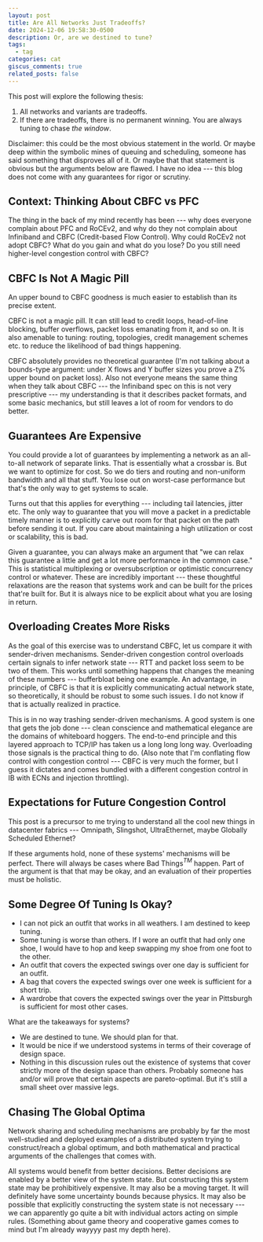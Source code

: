 ```yaml
---
layout: post
title: Are All Networks Just Tradeoffs?
date: 2024-12-06 19:58:30-0500
description: Or, are we destined to tune?
tags:
  - tag
categories: cat
giscus_comments: true
related_posts: false
---
```

This post will explore the following thesis:
1. All networks and variants are tradeoffs.
2. If there are tradeoffs, there is no permanent winning. You are always tuning to chase _the window_.

Disclaimer: this could be the most obvious statement in the world. Or maybe deep within the symbolic mines of queuing and scheduling, someone has said something that disproves all of it. Or maybe that that statement is obvious but the arguments below are flawed. I have no idea --- this blog does not come with any guarantees for rigor or scrutiny.
## Context: Thinking About CBFC vs PFC
The thing in the back of my mind recently has been --- why does everyone complain about PFC and RoCEv2, and why do they not complain about Infiniband and CBFC (Credit-based Flow Control). Why could RoCEv2 not adopt CBFC? What do you gain and what do you lose? Do you still need higher-level congestion control with CBFC?
## CBFC Is Not A Magic Pill
An upper bound to CBFC goodness is much easier to establish than its precise extent.

CBFC is not a magic pill. It can still lead to credit loops, head-of-line blocking, buffer overflows, packet loss emanating from it, and so on. It is also amenable to tuning: routing, topologies, credit management schemes etc. to reduce the likelihood of bad things happening.

CBFC absolutely provides no theoretical guarantee (I'm not talking about a bounds-type argument: under X flows and Y buffer sizes you prove a Z\% upper bound on packet loss). Also not everyone means the same thing when they talk about CBFC --- the Infiniband spec on this is not very prescriptive --- my understanding is that it describes packet formats, and some basic mechanics, but still leaves a lot of room for vendors to do better.
## Guarantees Are Expensive
You could provide a lot of guarantees by implementing a network as an all-to-all network of separate links. That is essentially what a crossbar is. But we want to optimize for cost. So we do tiers and routing and non-uniform bandwidth and all that stuff. You lose out on worst-case performance but that's the only way to get systems to scale.

Turns out that this applies for everything --- including tail latencies, jitter etc. The only way to guarantee that you will move a packet in a predictable timely manner is to explicitly carve out room for that packet on the path before sending it out. If you care about maintaining a high utilization or cost or scalability, this is bad.

Given a guarantee, you can always make an argument that "we can relax this guarantee a little and get a lot more performance in the common case." This is statistical multiplexing or oversubscription or optimistic concurrency control or whatever. These are incredibly important --- these thoughtful relaxations are the reason that systems work and can be built for the prices that're built for. But it is always nice to be explicit about what you are losing in return.
## Overloading Creates More Risks
As the goal of this exercise was to understand CBFC, let us compare it with sender-driven mechanisms. Sender-driven congestion control overloads certain signals to infer network state --- RTT and packet loss seem to be two of them. This works until something happens that changes the meaning of these numbers --- bufferbloat being one example. An advantage, in principle, of CBFC is that it is explicitly communicating actual network state, so theoretically, it should be robust to some such issues. I do not know if that is actually realized in practice.

This is in no way trashing sender-driven mechanisms. A good system is one that gets the job done --- clean conscience and mathematical elegance are the domains of whiteboard hoggers. The end-to-end principle and this layered approach to TCP/IP has taken us a long long long way. Overloading those signals is the practical thing to do. (Also note that I'm conflating flow control with congestion control --- CBFC is very much the former, but I guess it dictates and comes bundled with a different congestion control in IB with ECNs and injection throttling).
## Expectations for Future Congestion Control
This post is a precursor to me trying to understand all the cool new things in datacenter fabrics --- Omnipath, Slingshot, UltraEthernet, maybe Globally Scheduled Ethernet?

If these arguments hold, none of these systems' mechanisms will be perfect. There will always be cases where Bad Things$^{TM}$ happen. Part of the argument is that that may be okay, and an evaluation of their properties must be holistic.
## Some Degree Of Tuning Is Okay?
- I can not pick an outfit that works in all weathers. I am destined to keep tuning.
- Some tuning is worse than others. If I wore an outfit that had only one shoe, I would have to hop and keep swapping my shoe from one foot to the other. 
- An outfit that covers the expected swings over one day is sufficient for an outfit.
- A bag that covers the expected swings over one week is sufficient for a short trip.
- A wardrobe that covers the expected swings over the year in Pittsburgh is sufficient for most other cases.

What are the takeaways for systems?
- We are destined to tune. We should plan for that.
- It would be nice if we understood systems in terms of their coverage of design space.
- Nothing in this discussion rules out the existence of systems that cover strictly more of the design space than others. Probably someone has and/or will prove that certain aspects are pareto-optimal. But it's still a small sheet over massive legs.
## Chasing The Global Optima
Network sharing and scheduling mechanisms are probably by far the most well-studied and deployed examples of a distributed system trying to construct/reach a global optimum, and both mathematical and practical arguments of the challenges that comes with.

All systems would benefit from better decisions. Better decisions are enabled by a better view of the system state. But constructing this system state may be prohibitively expensive. It may also be a moving target. It will definitely have some uncertainty bounds because physics. It may also be possible that explicitly constructing the system state is not necessary --- we can apparently go quite a bit with individual actors acting on simple rules. (Something about game theory and cooperative games comes to mind but I'm already wayyyy past my depth here).